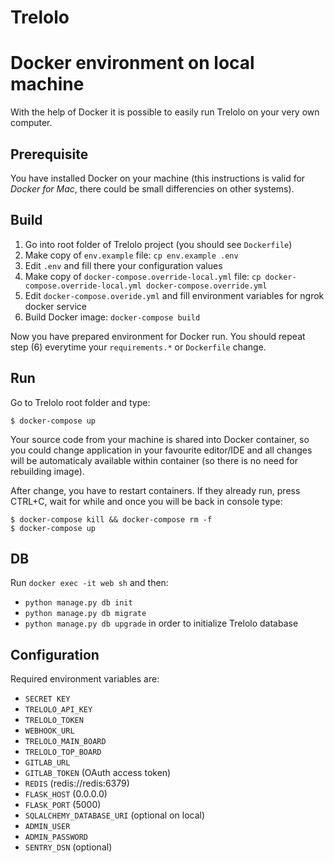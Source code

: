 # Trelolo

# Docker environment on local machine

With the help of Docker it is possible to easily run Trelolo on your very
own computer.

## Prerequisite

You have installed Docker on your machine (this instructions is valid for
*Docker for Mac*, there could be small differencies on other systems).

## Build

1. Go into root folder of Trelolo project (you should see `Dockerfile`)
2. Make copy of `env.example` file: `cp env.example .env`
3. Edit `.env` and fill there your configuration values
4. Make copy of `docker-compose.override-local.yml` file:
   `cp docker-compose.override-local.yml docker-compose.override.yml`
5. Edit `docker-compose.overide.yml` and fill
   environment variables for ngrok docker service    
6. Build Docker image: `docker-compose build`

Now you have prepared environment for Docker run. You should repeat step (6)
everytime your `requirements.*` or `Dockerfile` change.

## Run

Go to Trelolo root folder and type:

    $ docker-compose up

Your source code from your machine is shared into Docker container, so you
could change application in your favourite editor/IDE and all changes will be
automaticaly available within container (so there is no need for rebuilding
image).

After change, you have to restart containers. If they already run, press
CTRL+C, wait for while and once you will be back in console type:

    $ docker-compose kill && docker-compose rm -f
    $ docker-compose up

## DB

Run `docker exec -it web sh`
and then:
- `python manage.py db init`
- `python manage.py db migrate`
- `python manage.py db upgrade`
in order to initialize Trelolo database

## Configuration

Required environment variables are:

- `SECRET KEY`
- `TRELOLO_API_KEY`
- `TRELOLO_TOKEN`
- `WEBHOOK_URL`
- `TRELOLO_MAIN_BOARD`
- `TRELOLO_TOP_BOARD`
- `GITLAB_URL`
- `GITLAB_TOKEN` (OAuth access token)
- `REDIS` (redis://redis:6379)
- `FLASK_HOST` (0.0.0.0)
- `FLASK_PORT` (5000)
- `SQLALCHEMY_DATABASE_URI` (optional on local)
- `ADMIN_USER`
- `ADMIN_PASSWORD`
- `SENTRY_DSN` (optional)
